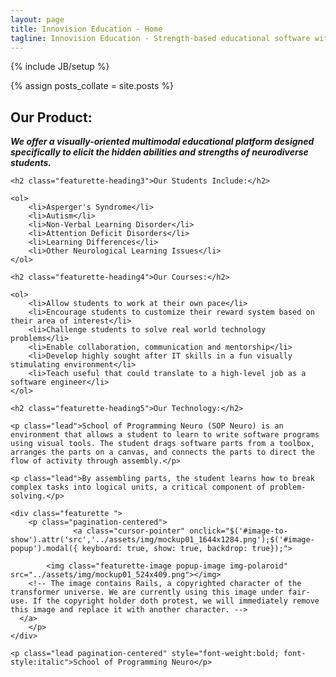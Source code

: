 ```yaml
---
layout: page
title: Innovision Education - Home
tagline: Innovision Education - Strength-based educational software with an interest-centered, strength-based focus for neurodiverse students.
---
```

{% include JB/setup %}

{% assign posts_collate = site.posts %}

<div class="featurette ">
	<h2 class="featurette-heading2">Our Product:</h2>
	<p class="lead pagination-centered" style="font-weight:bold; font-style:italic">We offer a visually-oriented multimodal educational platform designed specifically to elicit the hidden abilities and strengths of neurodiverse students.</p>

	<h2 class="featurette-heading3">Our Students Include:</h2>

	<ol>
		<li>Asperger's Syndrome</li>
		<li>Autism</li>
		<li>Non-Verbal Learning Disorder</li>
		<li>Attention Deficit Disorders</li>
		<li>Learning Differences</li>
		<li>Other Neurological Learning Issues</li>
	</ol>

	<h2 class="featurette-heading4">Our Courses:</h2>
	
	<ol>
		<li>Allow students to work at their own pace</li>
		<li>Encourage students to customize their reward system based on their area of interest</li>
		<li>Challenge students to solve real world technology problems</li>
		<li>Enable collaboration, communication and mentorship</li>
		<li>Develop highly sought after IT skills in a fun visually stimulating environment</li>
		<li>Teach useful that could translate to a high-level job as a software engineer</li>
	</ol>

	<h2 class="featurette-heading5">Our Technology:</h2>

	<p class="lead">School of Programming Neuro (SOP Neuro) is an environment that allows a student to learn to write software programs using visual tools. The student drags software parts from a toolbox, arranges the parts on a canvas, and connects the parts to direct the flow of activity through assembly.</p>

	<p class="lead">By assembling parts, the student learns how to break complex tasks into logical units, a critical component of problem-solving.</p>

	<div class="featurette ">
		<p class="pagination-centered">
				  <a class="cursor-pointer" onclick="$('#image-to-show').attr('src','../assets/img/mockup01_1644x1284.png');$('#image-popup').modal({ keyboard: true, show: true, backdrop: true});">

	    	<img class="featurette-image popup-image img-polaroid" src="../assets/img/mockup01_524x409.png"></img>
		<!-- The image contains Rails, a copyrighted character of the transformer universe. We are currently using this image under fair-use. If the copyright holder doth protest, we will immediately remove this image and replace it with another character. -->
	  </a>
		</p>
	</div>
	
	<p class="lead pagination-centered" style="font-weight:bold; font-style:italic">School of Programming Neuro</p>
		
</div>

